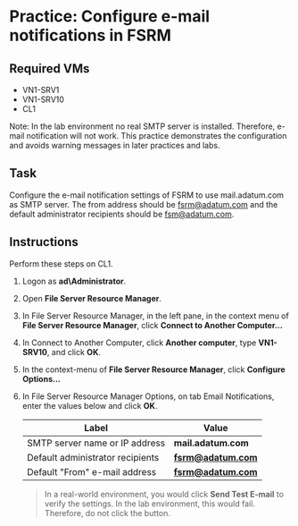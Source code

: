 # Practice: Configure e-mail notifications in FSRM

## Required VMs

* VN1-SRV1
* VN1-SRV10
* CL1

Note: In the lab environment no real SMTP server is installed. Therefore, e-mail notification will not work. This practice demonstrates the configuration and avoids warning messages in later practices and labs.

## Task

Configure the e-mail notification settings of FSRM to use mail.adatum.com as SMTP server. The from address should be fsrm@adatum.com and the default administrator recipients should be fsm@adatum.com.

## Instructions

Perform these steps on CL1.

1. Logon as **ad\Administrator**.
1. Open **File Server Resource Manager**.
1. In File Server Resource Manager, in the left pane, in the context menu of **File Server Resource Manager**, click **Connect to Another Computer...**
1. In Connect to Another Computer, click **Another computer**, type **VN1-SRV10**, and click **OK**.
1. In the context-menu of **File Server Resource Manager**, click **Configure Options...**
1. In File Server Resource Manager Options, on tab Email Notifications, enter the values below and click **OK**.

    | Label                            | Value               |
    |----------------------------------|---------------------|
    | SMTP server name or IP address   | **mail.adatum.com** |
    | Default administrator recipients | **fsrm@adatum.com**  |
    | Default "From" e-mail address    | **fsrm@adatum.com** |

    > In a real-world environment, you would click **Send Test E-mail** to verify the settings. In the lab environment, this would fail. Therefore, do not click the button.
